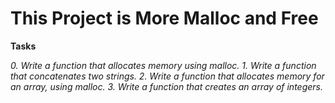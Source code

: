 # This Project is More Malloc and Free

**Tasks**

*0. Write a function that allocates memory using malloc.*
*1. Write a function that concatenates two strings.*
*2. Write a function that allocates memory for an array, using malloc.*
*3. Write a function that creates an array of integers.*